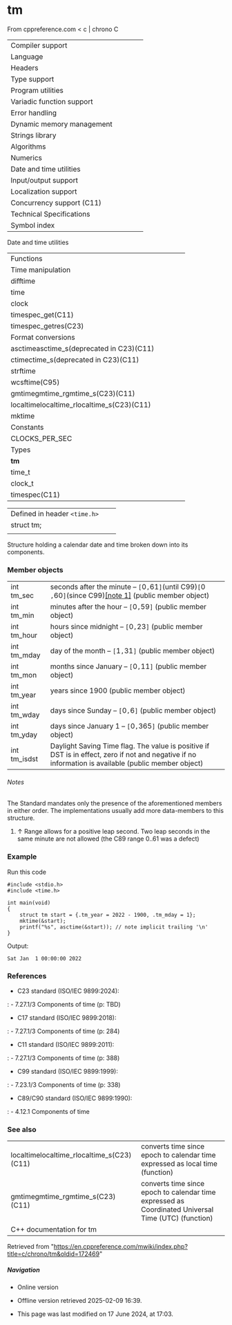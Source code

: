 # tm

From cppreference.com
< c‎ | chrono
 C

|  |  |  |  |  |
| --- | --- | --- | --- | --- |
| Compiler support | | | | |
| Language | | | | |
| Headers | | | | |
| Type support | | | | |
| Program utilities | | | | |
| Variadic function support | | | | |
| Error handling | | | | |
| Dynamic memory management | | | | |
| Strings library | | | | |
| Algorithms | | | | |
| Numerics | | | | |
| Date and time utilities | | | | |
| Input/output support | | | | |
| Localization support | | | | |
| Concurrency support (C11) | | | | |
| Technical Specifications | | | | |
| Symbol index | | | | |

 Date and time utilities

|  |  |  |  |  |
| --- | --- | --- | --- | --- |
| Functions | | | | |
| Time manipulation | | | | |
| difftime | | | | |
| time | | | | |
| clock | | | | |
| timespec_get(C11) | | | | |
| timespec_getres(C23) | | | | |
| Format conversions | | | | |
| asctimeasctime_s(deprecated in C23)(C11) | | | | |
| ctimectime_s(deprecated in C23)(C11) | | | | |
| strftime | | | | |
| wcsftime(C95) | | | | |
| gmtimegmtime_rgmtime_s(C23)(C11) | | | | |
| localtimelocaltime_rlocaltime_s(C23)(C11) | | | | |
| mktime | | | | |
| Constants | | | | |
| CLOCKS_PER_SEC | | | | |
| Types | | | | |
| ****tm**** | | | | |
| time_t | | | | |
| clock_t | | | | |
| timespec(C11) | | | | |

|  |  |  |
| --- | --- | --- |
| Defined in header `<time.h>` |  |  |
| struct tm; |  |  |
|  |  |  |

Structure holding a calendar date and time broken down into its components.

### Member objects

|  |  |
| --- | --- |
| int tm_sec | seconds after the minute – `[`​0​`,`61`]`(until C99)`[`​0​`,`60`]`(since C99)[[note 1]](tm.html#cite_note-leapsecond-1)   (public member object) |
| int tm_min | minutes after the hour – `[`​0​`,`59`]`   (public member object) |
| int tm_hour | hours since midnight – `[`​0​`,`23`]`   (public member object) |
| int tm_mday | day of the month – `[`1`,`31`]`   (public member object) |
| int tm_mon | months since January – `[`​0​`,`11`]`   (public member object) |
| int tm_year | years since 1900   (public member object) |
| int tm_wday | days since Sunday – `[`​0​`,`6`]`   (public member object) |
| int tm_yday | days since January 1 – `[`​0​`,`365`]`   (public member object) |
| int tm_isdst | Daylight Saving Time flag. The value is positive if DST is in effect, zero if not and negative if no information is available   (public member object) |

###### Notes

The Standard mandates only the presence of the aforementioned members in either order. The implementations usually add more data-members to this structure.

1. ↑ Range allows for a positive leap second. Two leap seconds in the same minute are not allowed (the C89 range 0..61 was a defect)

### Example

Run this code

```
#include <stdio.h>
#include <time.h>
 
int main(void)
{
    struct tm start = {.tm_year = 2022 - 1900, .tm_mday = 1};
    mktime(&start);
    printf("%s", asctime(&start)); // note implicit trailing '\n'
}

```

Output:

```
Sat Jan  1 00:00:00 2022

```

### References

- C23 standard (ISO/IEC 9899:2024):

:   - 7.27.1/3 Components of time (p: TBD)

- C17 standard (ISO/IEC 9899:2018):

:   - 7.27.1/3 Components of time (p: 284)

- C11 standard (ISO/IEC 9899:2011):

:   - 7.27.1/3 Components of time (p: 388)

- C99 standard (ISO/IEC 9899:1999):

:   - 7.23.1/3 Components of time (p: 338)

- C89/C90 standard (ISO/IEC 9899:1990):

:   - 4.12.1 Components of time

### See also

|  |  |
| --- | --- |
| localtimelocaltime_rlocaltime_s(C23)(C11) | converts time since epoch to calendar time expressed as local time   (function) |
| gmtimegmtime_rgmtime_s(C23)(C11) | converts time since epoch to calendar time expressed as Coordinated Universal Time (UTC)   (function) |
| C++ documentation for tm | |

Retrieved from "<https://en.cppreference.com/mwiki/index.php?title=c/chrono/tm&oldid=172469>"

##### Navigation

- Online version
- Offline version retrieved 2025-02-09 16:39.

- This page was last modified on 17 June 2024, at 17:03.